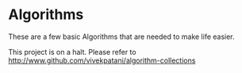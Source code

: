 # Algorithms
These are a few basic Algorithms that are needed to make life easier.


This project is on a halt. Please refer to http://www.github.com/vivekpatani/algorithm-collections
